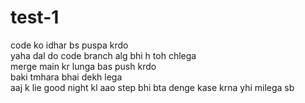 # test-1
code ko idhar bs puspa krdo <br>
yaha dal do code branch alg bhi h toh chlega <br>
merge main kr lunga bas push krdo <br>
baki tmhara bhai dekh lega <br>
aaj k lie good night kl aao step bhi bta denge kase krna yhi milega sb 
